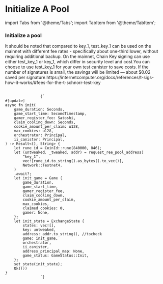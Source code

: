 # Initialize A Pool

import Tabs from '@theme/Tabs';
import TabItem from '@theme/TabItem';

<div style={{ display: 'flex', gap: '20px' }}>
  <div style={{ flex: '1 0 50%' }}>
    <h3>Initialize a pool</h3>
    <p>It should be noted that compared to key_1, test_key_1 can be used on the mainnet with different fee rates - specifically about one-third lower, without requiring additional backup. On the mainnet, Chain Key signing can use either test_key_1 or key_1, which differ in security level and cost.You can choose to use test_key_1 for your own test canister to save costs. If the number of signatures is small, the savings will be limited — about $0.02 saved per signature.https://internetcomputer.org/docs/references/t-sigs-how-it-works/#fees-for-the-t-schnorr-test-key</p>
  </div>

  <div style={{ flex: 1 }}>
      <TabItem value="source" label="Source" default>
        <Tabs>
          <TabItem value="exchange" label="exchange.rs" default>
          <pre style={{
              backgroundColor: '#f5f5f5',
              padding: '1rem',
              borderRadius: '4px',
              overflowX: 'auto',
              fontFamily: 'monospace',
              fontSize: '14px',
              lineHeight: '1.5',
              margin: '0'
            }}>
              <code>
                {`
#[update]
async fn init(
    game_duration: Seconds,
    game_start_time: SecondTimestamp,
    gamer_register_fee: Satoshi,
    claim_cooling_down: Seconds,
    cookie_amount_per_claim: u128,
    max_cookies: u128,
    orchestrator: Principal,
    ii_canister: Principal,
) -> Result<(), String> {
    let rune_id = CoinId::rune(840000, 846);
    let (untweaked, _tweaked, addr) = request_ree_pool_address(
        "key_1",
        vec![rune_id.to_string().as_bytes().to_vec()],
        Network::Testnet4,
    )
    .await?;
    let init_game = Game {
        game_duration,
        game_start_time,
        gamer_register_fee,
        claim_cooling_down,
        cookie_amount_per_claim,
        max_cookies,
        claimed_cookies: 0,
        gamer: None,
    };
    let init_state = ExchangeState {
        states: vec![],
        key: untweaked,
        address: addr.to_string(), //tocheck
        game: init_game,
        orchestrator,
        ii_canister,
        address_principal_map: None,
        game_status: GameStatus::Init,
    };
    set_state(init_state);
    Ok(())
}
                `}
              </code>
            </pre>
          </TabItem>
        </Tabs>
      </TabItem>
  </div>
</div>